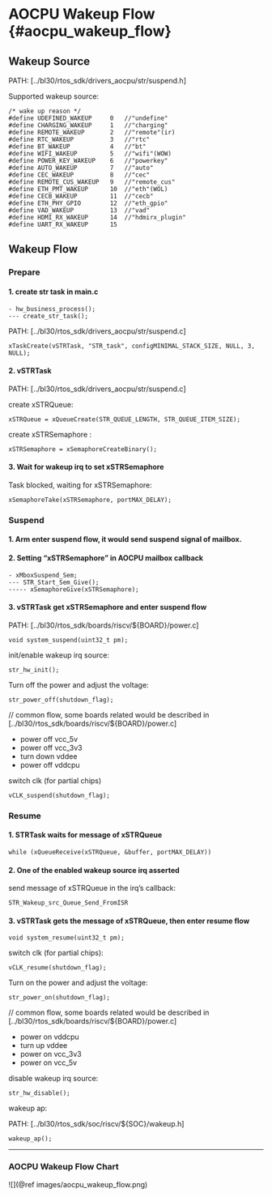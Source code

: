 AOCPU Wakeup Flow {#aocpu_wakeup_flow}
===============

## Wakeup Source ##

PATH: [../bl30/rtos_sdk/drivers_aocpu/str/suspend.h]

Supported wakeup source:

	/* wake up reason */
	#define UDEFINED_WAKEUP		0	//"undefine"
	#define CHARGING_WAKEUP		1	//"charging"
	#define REMOTE_WAKEUP		2	//"remote"(ir)
	#define RTC_WAKEUP			3	//"rtc"
	#define BT_WAKEUP			4	//"bt"
	#define WIFI_WAKEUP			5	//"wifi"(WOW)
	#define POWER_KEY_WAKEUP	6	//"powerkey"
	#define AUTO_WAKEUP			7	//"auto"
	#define CEC_WAKEUP			8	//"cec"
	#define REMOTE_CUS_WAKEUP	9	//"remote_cus"
	#define ETH_PMT_WAKEUP		10	//"eth"(WOL)
	#define CECB_WAKEUP			11	//"cecb"
	#define ETH_PHY_GPIO		12	//"eth_gpio"
	#define VAD_WAKEUP			13	//"vad"
	#define HDMI_RX_WAKEUP		14	//"hdmirx_plugin"
	#define UART_RX_WAKEUP		15

## Wakeup Flow ##

### Prepare ###

#### 1. create str task in main.c ####

	- hw_business_process();
	--- create_str_task();

PATH: [../bl30/rtos_sdk/drivers_aocpu/str/suspend.c]

	xTaskCreate(vSTRTask, "STR_task", configMINIMAL_STACK_SIZE, NULL, 3, NULL);

#### 2. vSTRTask ####

PATH: [../bl30/rtos_sdk/drivers_aocpu/str/suspend.c]

create xSTRQueue:

	xSTRQueue = xQueueCreate(STR_QUEUE_LENGTH, STR_QUEUE_ITEM_SIZE);

create xSTRSemaphore :

	xSTRSemaphore = xSemaphoreCreateBinary();

#### 3. Wait for wakeup irq to set xSTRSemaphore ####

Task blocked, waiting for xSTRSemaphore:

	xSemaphoreTake(xSTRSemaphore, portMAX_DELAY);

### Suspend ###

#### 1. Arm enter suspend flow, it would send suspend signal of mailbox. ####

#### 2. Setting “xSTRSemaphore” in AOCPU mailbox callback ####

	- xMboxSuspend_Sem;
	--- STR_Start_Sem_Give();
	----- xSemaphoreGive(xSTRSemaphore);

#### 3. vSTRTask get xSTRSemaphore and enter suspend flow ####

PATH: [../bl30/rtos_sdk/boards/riscv/${BOARD}/power.c]

	void system_suspend(uint32_t pm);

init/enable wakeup irq source:

	str_hw_init();

Turn off the power and adjust the voltage:

	str_power_off(shutdown_flag);

// common flow, some boards related would be described in [../bl30/rtos_sdk/boards/riscv/${BOARD}/power.c]
* power off vcc_5v
* power off vcc_3v3
* turn down vddee
* power off vddcpu

switch clk (for partial chips)

	vCLK_suspend(shutdown_flag);

### Resume ###

#### 1. STRTask waits for message of xSTRQueue ####

	while (xQueueReceive(xSTRQueue, &buffer, portMAX_DELAY))

#### 2. One of the enabled wakeup source irq asserted ####

send message of xSTRQueue in the irq’s callback:

	STR_Wakeup_src_Queue_Send_FromISR

#### 3. vSTRTask gets the message of xSTRQueue, then enter resume flow ####

	void system_resume(uint32_t pm);

switch clk (for partial chips):

	vCLK_resume(shutdown_flag);

Turn on the power and adjust the voltage:

	str_power_on(shutdown_flag);

// common flow, some boards related would be described in [../bl30/rtos_sdk/boards/riscv/${BOARD}/power.c]
* power on vddcpu
* turn up vddee
* power on vcc_3v3
* power on vcc_5v

disable wakeup irq source:

	str_hw_disable();

wakeup ap:

PATH: [../bl30/rtos_sdk/soc/riscv/${SOC}/wakeup.h]

	wakeup_ap();

---
### AOCPU Wakeup Flow Chart ###

![](@ref images/aocpu_wakeup_flow.png)
